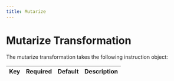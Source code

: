 ```yaml
---
title: Mutarize
---
```


# Mutarize Transformation

The mutarize transformation takes the following instruction object:

Key       | Required | Default   |  Description 
----------|----------|-----------|----------------------------
